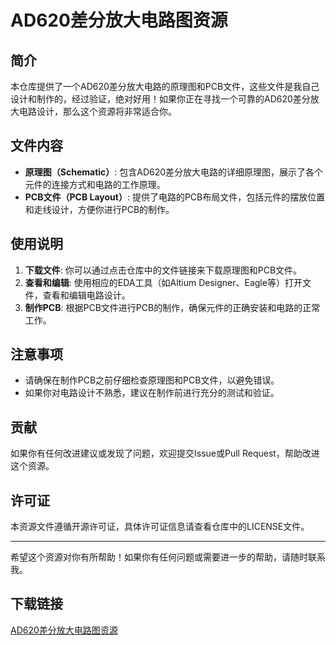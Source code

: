 # AD620差分放大电路图资源

## 简介

本仓库提供了一个AD620差分放大电路的原理图和PCB文件，这些文件是我自己设计和制作的，经过验证，绝对好用！如果你正在寻找一个可靠的AD620差分放大电路设计，那么这个资源将非常适合你。

## 文件内容

- **原理图（Schematic）**: 包含AD620差分放大电路的详细原理图，展示了各个元件的连接方式和电路的工作原理。
- **PCB文件（PCB Layout）**: 提供了电路的PCB布局文件，包括元件的摆放位置和走线设计，方便你进行PCB的制作。

## 使用说明

1. **下载文件**: 你可以通过点击仓库中的文件链接来下载原理图和PCB文件。
2. **查看和编辑**: 使用相应的EDA工具（如Altium Designer、Eagle等）打开文件，查看和编辑电路设计。
3. **制作PCB**: 根据PCB文件进行PCB的制作，确保元件的正确安装和电路的正常工作。

## 注意事项

- 请确保在制作PCB之前仔细检查原理图和PCB文件，以避免错误。
- 如果你对电路设计不熟悉，建议在制作前进行充分的测试和验证。

## 贡献

如果你有任何改进建议或发现了问题，欢迎提交Issue或Pull Request，帮助改进这个资源。

## 许可证

本资源文件遵循开源许可证，具体许可证信息请查看仓库中的LICENSE文件。

---

希望这个资源对你有所帮助！如果你有任何问题或需要进一步的帮助，请随时联系我。

## 下载链接

[AD620差分放大电路图资源](https://pan.quark.cn/s/b50f48d3c0e3)